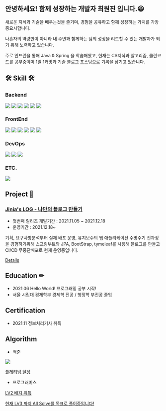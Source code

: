 ## 안녕하세요! 함께 성장하는 개발자 최원진 입니다.😀

새로운 지식과 기술을 배우는것을 즐기며, 경험을 공유하고 함께 성장하는 가치를 가장 중요시합니다. 

나혼자의 역량만이 아니라 내 주변과 함께하는 팀의 성장을 리드할 수 있는 개발자가 되기 위해 노력하고 있습니다. 

주로 인프런을 통해 Java & Spring 을 학습해왔고, 현재는 CS지식과 알고리즘, 클린코드를 공부중이며 1일 1커밋과 기술 블로그 포스팅으로 기록을 남기고 있습니다.

## 🛠 Skill 🛠 


### Backend
<img src="https://img.shields.io/badge/JAVA-007396?style=for-the-badge&logo=java&logoColor=white"> <img src="https://img.shields.io/badge/Spring-6DB33F?style=for-the-badge&logo=Spring&logoColor=white"> <img src="https://img.shields.io/badge/JPA-6DB33F?style=for-the-badge&logo=Hibernate&logoColor=white">
<img src="https://img.shields.io/badge/mybatis-4479A1?style=for-the-badge&logo=mybatis&logoColor=white">
<img src="https://img.shields.io/badge/oracle-F80000?style=for-the-badge&logo=oracle&logoColor=white">
<img src="https://img.shields.io/badge/mysql-4479A1?style=for-the-badge&logo=mysql&logoColor=white">

### FrontEnd
<img src="https://img.shields.io/badge/javascript-F7DF1E?style=for-the-badge&logo=javascript&logoColor=black"> <img src="https://img.shields.io/badge/html-E34F26?style=for-the-badge&logo=html5&logoColor=white">
<img src="https://img.shields.io/badge/css-1572B6?style=for-the-badge&logo=css3&logoColor=white">
<img src="https://img.shields.io/badge/bootstrap-7952B3?style=for-the-badge&logo=bootstrap&logoColor=white">
<img src="https://img.shields.io/badge/Thymeleaf-005F0F?style=for-the-badge&logo=Thymeleaf&logoColor=white">
<img src="https://img.shields.io/badge/JSP-red?style=for-the-badge&logo=Jsp&logoColor=white">

### DevOps
<img src="https://img.shields.io/badge/linux-FCC624?style=for-the-badge&logo=linux&logoColor=black"> <img src="https://img.shields.io/badge/aws-232F3E?style=for-the-badge&logo=amazonaws&logoColor=white"> <img src="https://img.shields.io/badge/travis-3EAAAF?style=for-the-badge&logo=travis&logoColor=white">

### ETC.
<img src="https://img.shields.io/badge/github-181717?style=for-the-badge&logo=github&logoColor=white">

## Project 📒 

### [Jinia's LOG - 나만의 블로그 만들기](https://www.jiniaslog.co.kr/)

- 첫번째 릴리즈 개발기간 : 2021.11.05 ~ 2021.12.18
- 운영기간 : 2021.12.18~

기획, 요구사항분석부터 실제 배포 운영, 유지보수의 웹 애플리케이션 수명주기 전과정을 경험하기위해 스프링부트와 JPA, BootStrap, tymeleaf를 사용해 블로그를 만들고 CI/CD 무중단배포로 현재 운영중입니다.

[Details](https://github.com/jinia91/blog)


## Education ✏
- 2021.06 Hello World! 프로그래밍 공부 시작!
- 서울 시립대 경제학부 경제학 전공 / 행정학 부전공 졸업


## Certification
- 2021.11 정보처리기사 취득

## Algorithm
- 백준

<img src="http://mazassumnida.wtf/api/v2/generate_badge?boj=jinia91">

[플레티넘 달성](https://solved.ac/profile/jinia91)

- 프로그래머스

[LV2 배지 취득](https://programmers.co.kr/pr/creee77_4704)

[현재 LV3 까지 All Solve를 목표로 풀이중입니다!](https://www.jiniaslog.co.kr/article/list?category=%EB%AC%B8%EC%A0%9C%ED%92%80%EC%9D%B4&tier=2&page=1)

